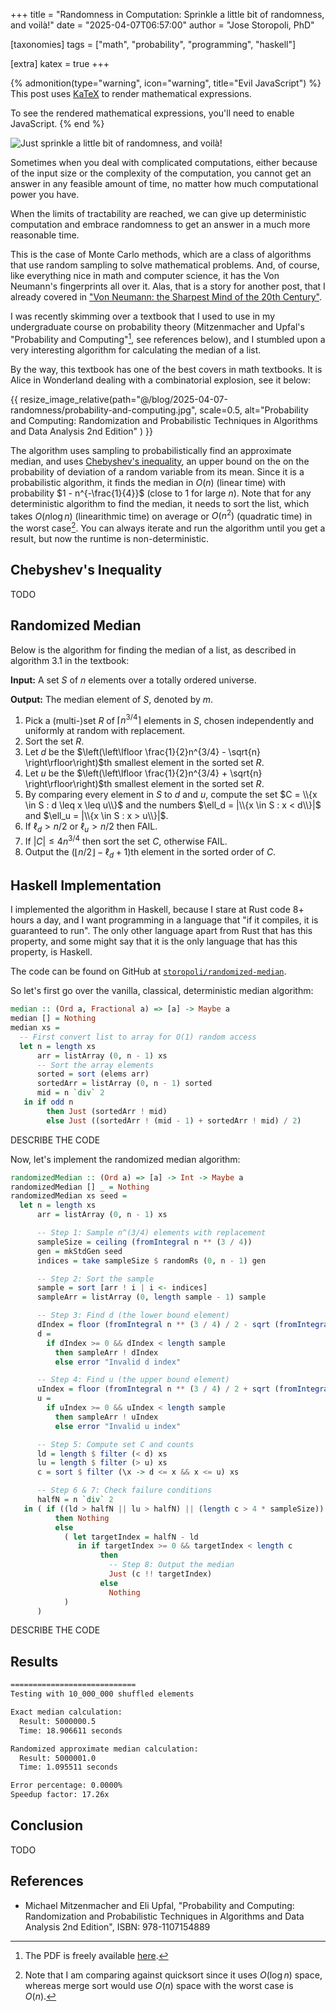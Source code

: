 +++
title = "Randomness in Computation: Sprinkle a little bit of randomness, and voilà!"
date = "2025-04-07T06:57:00"
author = "Jose Storopoli, PhD"

[taxonomies]
tags = ["math", "probability", "programming", "haskell"]

[extra]
katex = true
+++

{% admonition(type="warning", icon="warning", title="Evil JavaScript") %}
This post uses [KaTeX](https://katex.org/) to render mathematical expressions.

To see the rendered mathematical expressions, you'll need to enable JavaScript.
{% end %}

![Just sprinkle a little bit of randomness, and voilà!](randomness-meme.jpg)

Sometimes when you deal with complicated computations,
either because of the input size or the complexity of the computation,
you cannot get an answer in any feasible amount of time,
no matter how much computational power you have.

When the limits of tractability are reached,
we can give up deterministic computation and embrace randomness
to get an answer in a much more reasonable time.

This is the case of Monte Carlo methods,
which are a class of algorithms that use random sampling
to solve mathematical problems.
And, of course, like everything nice in math and computer science,
it has the Von Neumann's fingerprints all over it.
Alas, that is a story for another post, that I already covered in
["Von Neumann: the Sharpest Mind of the 20th Century"](@/blog/2024-06-22-von-neumann/index.md).

I was recently skimming over a textbook that I used to use
in my undergraduate course on probability theory (Mitzenmacher and Upfal's
"Probability and Computing"[^pdf], see references below),
and I stumbled upon a very interesting algorithm for calculating the median of a list.

By the way, this textbook has one of the best covers in math textbooks.
It is Alice in Wonderland dealing with a combinatorial explosion,
see it below:

{{ resize_image_relative(path="@/blog/2025-04-07-randomness/probability-and-computing.jpg", scale=0.5, alt="Probability and Computing: Randomization and Probabilistic Techniques in Algorithms and Data Analysis 2nd Edition" ) }}

[^pdf]: The PDF is freely available [here](http://lib.ysu.am/open_books/413311.pdf).

The algorithm uses sampling to probabilistically find an approximate median,
and uses [Chebyshev's inequality](https://en.wikipedia.org/wiki/Chebyshev's_inequality),
an upper bound on the on the probability of deviation of a random variable from its mean.
Since it is a probabilistic algorithm,
it finds the median in $O(n)$ (linear time) with probability
$1 - n^{-\frac{1}{4}}$ (close to $1$ for large $n$).
Note that for any deterministic algorithm to find the median,
it needs to sort the list, which takes $O(n \log n)$ (linearithmic time)
on average or $O(n^2)$ (quadratic time) in the worst case[^quicksort].
You can always iterate and run the algorithm until you get a result,
but now the runtime is non-deterministic.

[^quicksort]:
    Note that I am comparing against quicksort since it uses $O(\log n)$ space,
    whereas merge sort would use $O(n)$ space with the worst case is $O(n)$.

## Chebyshev's Inequality

TODO

## Randomized Median

Below is the algorithm for finding the median of a list,
as described in algorithm 3.1 in the textbook:

**Input:** A set $S$ of $n$ elements over a totally ordered universe.

**Output:** The median element of $S$, denoted by $m$.

1. Pick a (multi-)set $R$ of $\lceil n^{3/4} \rceil$ elements in $S$, chosen independently and uniformly at random with replacement.
2. Sort the set $R$.
3. Let $d$ be the $\left(\left\lfloor \frac{1}{2}n^{3/4} - \sqrt{n} \right\rfloor\right)$th smallest element in the sorted set $R$.
4. Let $u$ be the $\left(\left\lfloor \frac{1}{2}n^{3/4} + \sqrt{n} \right\rfloor\right)$th smallest element in the sorted set $R$.
5. By comparing every element in $S$ to $d$ and $u$, compute the set $C = \\{x \in S : d \leq x \leq u\\}$ and the numbers $\ell_d = |\\{x \in S : x < d\\}|$ and $\ell_u = |\\{x \in S : x > u\\}|$.
6. If $\ell_d > n/2$ or $\ell_u > n/2$ then FAIL.
7. If $|C| \leq 4n^{3/4}$ then sort the set $C$, otherwise FAIL.
8. Output the $(\lfloor n/2 \rfloor - \ell_d + 1)$th element in the sorted order of $C$.

## Haskell Implementation

I implemented the algorithm in Haskell,
because I stare at Rust code 8+ hours a day,
and I want programming in a language that
"if it compiles, it is guaranteed to run".
The only other language apart from Rust that has this property,
and some might say that it is the only language that has this property,
is Haskell.

The code can be found on GitHub at [`storopoli/randomized-median`](https://github.com/storopoli/randomized-median).

So let's first go over the vanilla, classical, deterministic median algorithm:

```haskell
median :: (Ord a, Fractional a) => [a] -> Maybe a
median [] = Nothing
median xs =
  -- First convert list to array for O(1) random access
  let n = length xs
      arr = listArray (0, n - 1) xs
      -- Sort the array elements
      sorted = sort (elems arr)
      sortedArr = listArray (0, n - 1) sorted
      mid = n `div` 2
   in if odd n
        then Just (sortedArr ! mid)
        else Just ((sortedArr ! (mid - 1) + sortedArr ! mid) / 2)
```

DESCRIBE THE CODE

Now, let's implement the randomized median algorithm:

```haskell
randomizedMedian :: (Ord a) => [a] -> Int -> Maybe a
randomizedMedian [] _ = Nothing
randomizedMedian xs seed =
  let n = length xs
      arr = listArray (0, n - 1) xs

      -- Step 1: Sample n^(3/4) elements with replacement
      sampleSize = ceiling (fromIntegral n ** (3 / 4))
      gen = mkStdGen seed
      indices = take sampleSize $ randomRs (0, n - 1) gen

      -- Step 2: Sort the sample
      sample = sort [arr ! i | i <- indices]
      sampleArr = listArray (0, length sample - 1) sample

      -- Step 3: Find d (the lower bound element)
      dIndex = floor (fromIntegral n ** (3 / 4) / 2 - sqrt (fromIntegral n))
      d =
        if dIndex >= 0 && dIndex < length sample
          then sampleArr ! dIndex
          else error "Invalid d index"

      -- Step 4: Find u (the upper bound element)
      uIndex = floor (fromIntegral n ** (3 / 4) / 2 + sqrt (fromIntegral n))
      u =
        if uIndex >= 0 && uIndex < length sample
          then sampleArr ! uIndex
          else error "Invalid u index"

      -- Step 5: Compute set C and counts
      ld = length $ filter (< d) xs
      lu = length $ filter (> u) xs
      c = sort $ filter (\x -> d <= x && x <= u) xs

      -- Step 6 & 7: Check failure conditions
      halfN = n `div` 2
   in ( if ((ld > halfN || lu > halfN) || (length c > 4 * sampleSize)) || null c
          then Nothing
          else
            ( let targetIndex = halfN - ld
               in if targetIndex >= 0 && targetIndex < length c
                    then
                      -- Step 8: Output the median
                      Just (c !! targetIndex)
                    else
                      Nothing
            )
      )
```

DESCRIBE THE CODE

## Results

```bash
============================
Testing with 10_000_000 shuffled elements

Exact median calculation:
  Result: 5000000.5
  Time: 18.906611 seconds

Randomized approximate median calculation:
  Result: 5000001.0
  Time: 1.095511 seconds

Error percentage: 0.0000%
Speedup factor: 17.26x
```

## Conclusion

TODO

## References

- Michael Mitzenmacher and Eli Upfal, "Probability and Computing: Randomization and Probabilistic Techniques in Algorithms and Data Analysis 2nd Edition", ISBN: 978-1107154889